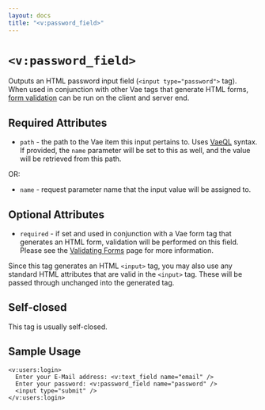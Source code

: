```yaml
---
layout: docs
title: "<v:password_field>"
---
```


# `<v:password_field>`

Outputs an HTML password input field (`<input type="password">` tag).
When used in conjunction with other Vae tags that generate HTML forms,
[form validation](/vaeml_form_validation/) can be run on the client and
server end.

## Required Attributes

-   `path` - the path to the Vae item this input pertains to. Uses
    [VaeQL](/vaeql/) syntax. If provided, the `name` parameter will be
    set to this as well, and the value will be retrieved from this path.

OR:

-   `name` - request parameter name that the input value will be
    assigned to.

## Optional Attributes

-   `required` - if set and used in conjunction with a Vae form tag that
    generates an HTML form, validation will be performed on this field.
    Please see the [Validating Forms](/vaeml_form_validation/) page for
    more information.

Since this tag generates an HTML `<input>` tag, you may also use any
standard HTML attributes that are valid in the `<input>` tag. These will
be passed through unchanged into the generated tag.

## Self-closed

This tag is usually self-closed.

## Sample Usage

    <v:users:login>
      Enter your E-Mail address: <v:text_field name="email" />
      Enter your password: <v:password_field name="password" />
      <input type="submit" />
    </v:users:login>
